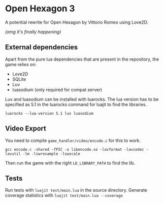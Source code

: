 # Open Hexagon 3

A potential rewrite for Open Hexagon by Vittorio Romeo using Love2D.

*(omg it's finally happening)*

## External dependencies
Apart from the pure lua dependencies that are present in the repository, the game relies on:
- Love2D
- SQLite
- Luv
- luasodium (only required for compat server)

Luv and luasodium can be installed with luarocks. The lua version has to be specified as 5.1 in the luarocks command for luajit to find the libraries.
```
luarocks --lua-version 5.1 luv luasodium
```

## Video Export
You need to compile `game_handler/video/encode.c` for this to work.
```
gcc encode.c -shared -fPIC -o libencode.so -lavformat -lavcodec -lavutil -lm -lswresample -lswscale
```
Then run the game with the right `LD_LIBRARY_PATH` to find the lib.

## Tests
Run tests with `luajit test/main.lua` in the source directory.
Generate coverage statistics with `luajit test/main.lua --coverage`
